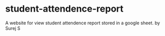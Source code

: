 # student-attendence-report
A website for view student attendence report stored in a google sheet.
by Surej S
